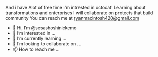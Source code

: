 And i have Alot of free time
I'm intrested in octocat'
Learning about transformations and enterprises
I will collaborate on protects that build community
You can reach me at ryanmacintosh420@gmail.com
- 👋 Hi, I’m @sesashoshinickemo
- 👀 I’m interested in ...
- 🌱 I’m currently learning ...
- 💞️ I’m looking to collaborate on ...
- 📫 How to reach me ...

<!---
sesashoshinickemo/sesashoshinickemo is a ✨ special ✨ repository because its `README.md` (this file) appears on your GitHub profile.
You can click the Preview link to take a look at your changes.
--->
